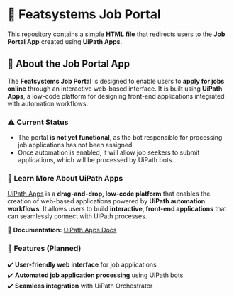 # 🏢 Featsystems Job Portal  

This repository contains a simple **HTML file** that redirects users to the **Job Portal App** created using **UiPath Apps**.  

## 🚀 About the Job Portal App  
The **Featsystems Job Portal** is designed to enable users to **apply for jobs online** through an interactive web-based interface. It is built using **UiPath Apps**, a low-code platform for designing front-end applications integrated with automation workflows.  

### ⚠️ **Current Status**  
- The portal **is not yet functional**, as the bot responsible for processing job applications has not been assigned.  
- Once automation is enabled, it will allow job seekers to submit applications, which will be processed by UiPath bots.  

### 🔗 Learn More About UiPath Apps  
[UiPath Apps](https://docs.uipath.com/apps/) is a **drag-and-drop, low-code platform** that enables the creation of web-based applications powered by **UiPath automation workflows**. It allows users to build **interactive, front-end applications** that can seamlessly connect with UiPath processes.  

📖 **Documentation:** [UiPath Apps Docs](https://docs.uipath.com/apps/)  

### 📌 Features (Planned)  
✔️ **User-friendly web interface** for job applications  
✔️ **Automated job application processing** using UiPath bots  
✔️ **Seamless integration** with UiPath Orchestrator  
